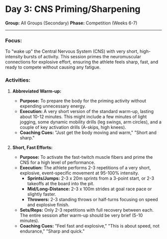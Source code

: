 # Day 3: CNS Priming/Sharpening

**Group:** All Groups (Secondary)
**Phase:** Competition (Weeks 6-7)

---

### Focus:
To "wake up" the Central Nervous System (CNS) with very short, high-intensity bursts of activity. This session primes the neuromuscular connections for explosive effort, ensuring the athlete feels sharp, fast, and ready to compete without causing any fatigue.

### Activities:

1.  **Abbreviated Warm-up:**
    *   **Purpose:** To prepare the body for the priming activity without expending unnecessary energy.
    *   **Execution:** A very short version of the standard warm-up, lasting about 10-12 minutes. This might include a few minutes of light jogging, some dynamic mobility drills (leg swings, arm circles), and a couple of key activation drills (A-skips, high knees).
    *   **Coaching Cues:** "Just get the body moving and warm," "Short and sharp."

2.  **Short, Fast Efforts:**
    *   **Purpose:** To activate the fast-twitch muscle fibers and prime the CNS for a high level of performance.
    *   **Execution:** The athlete performs 2-3 repetitions of a very short, explosive, event-specific movement at 95-100% intensity.
        *   **Sprints/Jumps:** 2-3 x 20m sprints from a 3-point start, or 2-3 takeoffs at the board into the pit.
        *   **Mid/Long-Distance:** 2-3 x 100m strides at goal race pace or slightly faster.
        *   **Throwers:** 2-3 standing throws or half-turns focusing on speed and explosive finish.
    *   **Sets/Reps:** Only 2-3 repetitions with full recovery between each. The entire session after warm-up should be very brief (5-10 minutes).
    *   **Coaching Cues:** "Feel fast and explosive," "This is about speed, not endurance," "Sharp and quick."
